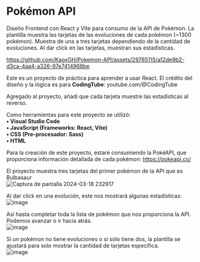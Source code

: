 # Pokémon API

Diseño Frontend con React y Vite para consumo de la API de Pokémon. La plantilla muestra las tarjetas de las evoluciones de cada pokémon (~1300 pokémon). Muestra de una a tres tarjetas dependiendo de la cantidad de evoluciones. Al dar click en las tarjetas, muestran sus estadísticas.

https://github.com/KaoxGH/Pokemon-API/assets/29785115/a12de9b2-d3ca-4aa4-a326-97e7414968be


Este es un proyecto de práctica para aprender a usar React.
El crédito del diseño y la lógica es para **CodingTube**: youtube.com/@CodingTube

Agregado al proyecto, añadí que cada tarjeta muestre las estadísticas al reverso.

Como herramientas para este proyecto se utilizó:  
**• Visual Studio Code**  
**• JavaScript (Frameworks: React, Vite)**  
**• CSS (Pre-procesador: Sass)**  
**• HTML**  

Para la creación de este proyecto, estaré consumiendo la PokéAPI, que proporciona información detallada de cada pokémon: https://pokeapi.co/  

El proyecto muestra tres tarjetas del primer pokémon de la API que es Bulbasaur  
![Captura de pantalla 2024-03-18 232917](https://github.com/KaoxGH/Pokemon-API/assets/29785115/346070b3-d192-4300-a9da-9213222a2efe)

Al dar click en una evolución, este nos mostrará algunas estadísticas:  
![image](https://github.com/KaoxGH/Pokemon-API/assets/29785115/856a8478-392c-400a-aa6d-c037380cbffb)

Así hasta completar toda la lista de pokémon que nos proporciona la API. Podemos avanzar o ir hacia atrás.  
![image](https://github.com/KaoxGH/Pokemon-API/assets/29785115/a8d87f9d-e7de-47a2-828b-9f760e492ced)

Si un pokémon no tiene evoluciones o si sólo tiene dos, la plantilla se ajustará para solo mostrar la cantidad de tarjetas específica.  
![image](https://github.com/KaoxGH/Pokemon-API/assets/29785115/0ae08d2b-60e5-4d8b-892b-64db36c2f6c0)
